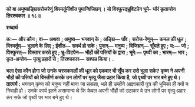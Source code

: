 **को वा अमुष्याङ्घ्रिसरोजरेणुं** **विस्मर्तुमीशीत पुमान्विजिघ्रन् ।** **यो विस्फुरद्भ्रूविटपेन भूमे-** **र्भारं कृतान्तेन तिरश्चकार ॥ १८॥** 

**शब्दार्थ** 

**क:—** **और कौन** **; वा—** **अथवा** **; अमुष्य—** **भगवान् के** **; अङ्घ्रि—** **पाँव** **; सरोज-रेणुम्—** **कमल की धूल** **; विस्मर्तुम्—** **भुलाने के** **लिए** **; ईशीत—** **समर्थ हो सके** **; पुमान्—** **मनुष्य** **; विजिघ्रन्—** **सूँघते हुए** **; य:—** **जो** **; विस्फुरत्—** **विस्तार करते हुए** **; भ्रू-विटपेन—** **भौहों की पत्तियों के द्वारा** **; भूमे:—** **पृथ्वी का** **; भारम्—** **भार** **; कृत-अन्तेन—** **मृत्यु प्रहारों से** **; तिरश्चकार—** **सश्पन्न किया।** **.** 

**भला ऐसा कौन होगा जो उनके चरणकमलों की धूल को एकबार भी सूँघ कर उसे भुला** **सके? कृष्ण ने अपनी भौहों की पत्तियों को विस्तीर्ण करके उन लोगों पर मृत्यु जैसा प्रहार किया** **है, जो पृथ्वी पर भार बने हुए थे।** **तात्पर्य :** भगवान् कृष्ण को मनुष्य नहीं माना जा सकता, भले ही उन्होंने आज्ञाकारी पुत्र की भूमिका ही क्यों न निबाही हो। उनके कार्य इतने असामान्य थे कि केवल अपनी भौंहों को उठाकर वे उन लोगों पर मृत्यु-प्रहार कर सके जो पृथ्वी पर भार बने हुए थे।  